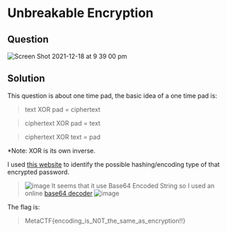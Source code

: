 # Unbreakable Encryption

## Question
![Screen Shot 2021-12-18 at 9 39 00 pm](https://user-images.githubusercontent.com/65474495/146638108-d2161618-68c8-47fa-b571-7483bf3af9eb.png)

## Solution
This question is about one time pad, the basic idea of a one time pad is:
>text XOR pad = ciphertext

>ciphertext XOR pad = text

>ciphertext XOR text = pad

*Note: XOR is its own inverse.





I used [this website](https://hashes.com/en/tools/hash_identifier) to identify the possible hashing/encoding type of that encrypted password.
> ![image](https://user-images.githubusercontent.com/65474495/146637718-4c5b4f34-e9ef-472f-98a3-3deb1a4e2b27.png)
It seems that it use Base64 Encoded String so I used an online [base64 decoder](https://www.base64decode.org/)
> ![image](https://user-images.githubusercontent.com/65474495/146637753-9a2930e1-c6de-4ee2-b96f-6d45280eb030.png)

The flag is:
> MetaCTF{encoding_is_N0T_the_same_as_encryption!!}
